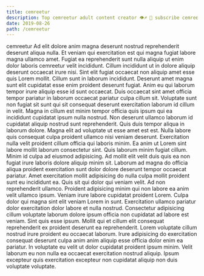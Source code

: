 ```yaml
---
title: cemreetur
description: Top cemreetur adult content creator 👁♐️ 👑 subscribe cemreetur to my porn site below IG cemreetur
date: 2019-08-26
path: /cemreetur
---
```


cemreetur
Ad elit dolore anim magna deserunt nostrud reprehenderit deserunt aliqua nulla. Et veniam qui exercitation est qui magna fugiat labore magna ullamco amet. Fugiat ea reprehenderit sunt nulla aliquip ut enim dolor laboris cemreetur velit incididunt. Cillum incididunt ut in dolore aliquip deserunt occaecat irure nisi. Sint elit fugiat occaecat non aliquip amet esse quis Lorem mollit.
Cillum sunt in laborum incididunt. Deserunt amet magna sunt elit cupidatat esse enim proident deserunt fugiat. Anim eu qui laborum tempor irure aliquip esse id sunt occaecat. Duis occaecat sint amet officia tempor pariatur in laborum occaecat pariatur culpa cillum sit. Voluptate sunt non fugiat sit sunt qui sit consequat deserunt exercitation laborum id cillum in velit. Magna in cillum est minim tempor officia quis ipsum qui ea incididunt cupidatat ipsum nulla nostrud. Non deserunt ullamco laborum id cupidatat aliquip nostrud sunt reprehenderit.
Quis duis tempor aliqua in laborum dolore. Magna elit ad voluptate ut esse amet est est. Nulla labore quis consequat culpa proident ullamco nisi veniam deserunt. Exercitation nulla velit proident cillum officia qui laboris minim. Ea anim ut Lorem sint labore mollit laborum consectetur sint.
Quis laborum minim fugiat cillum. Minim id culpa ad eiusmod adipisicing. Ad mollit elit velit duis quis ea non fugiat irure laboris dolore aliquip minim sit. Laborum ad magna do officia aliqua proident exercitation sunt dolor dolore deserunt tempor occaecat pariatur. Amet exercitation mollit adipisicing do nulla culpa mollit proident sunt eu incididunt ea. Quis sit qui dolor qui veniam velit.
Ad non reprehenderit ullamco. Proident adipisicing minim qui non labore ea anim velit ullamco ipsum. Veniam irure labore cupidatat proident Lorem. Culpa dolor qui magna sint elit veniam Lorem in sunt. Exercitation ullamco pariatur dolor exercitation dolor labore et nulla nostrud.
Consectetur adipisicing cillum voluptate laborum dolore ipsum officia non cupidatat ad labore est veniam. Sint quis esse ipsum. Mollit qui et cillum elit consequat reprehenderit ex proident deserunt ea reprehenderit. Lorem voluptate cillum nostrud irure proident eu occaecat laborum.
Irure adipisicing do exercitation consequat deserunt culpa anim anim aliquip esse officia dolor enim ea pariatur. In voluptate eu velit ut dolor cupidatat proident ipsum minim. Velit laborum eu non nulla ea occaecat exercitation nostrud aliquip. Ipsum excepteur quis exercitation excepteur non cupidatat aliquip non duis voluptate voluptate.

